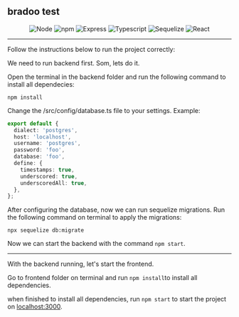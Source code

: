 ## bradoo test

<div align="center">
  
![Node](https://img.shields.io/badge/Node-v14.8.0-success?style=for-the-badge)
![npm](https://img.shields.io/badge/npm-v6.14.7-success?style=for-the-badge)
![Express](https://img.shields.io/badge/Express-v4.17.1-success?style=for-the-badge)
![Typescript](https://img.shields.io/badge/Typescript-v4.0.3-success?style=for-the-badge)
![Sequelize](https://img.shields.io/badge/Sequelize-v6.3.5-success?style=for-the-badge)
![React](https://img.shields.io/badge/React-v17.0.1-success?style=for-the-badge)

</div>

--------

Follow the instructions below to run the project correctly:

We need to run backend first. Som, lets do it.

Open the terminal in the backend folder and run the following command to install all dependecies:

```node
npm install
```

Change the /src/config/database.ts file to your settings. Example:

```ts
export default {
  dialect: 'postgres',
  host: 'localhost',
  username: 'postgres',
  password: 'foo',
  database: 'foo',
  define: {
    timestamps: true,
    underscored: true,
    underscoredAll: true,
  },
};
```

After configuring the database, now we can run sequelize migrations. Run the following command on terminal to apply the migrations:

```node
npx sequelize db:migrate
```

Now we can start the backend with the command ```npm start```.

------

With the backend running, let's start the frontend.

Go to frontend folder on terminal and run ```npm install```to install all dependencies.


when finished to install all dependencies, run ```npm start``` to start the project on [localhost:3000](http://localhost:3000).
